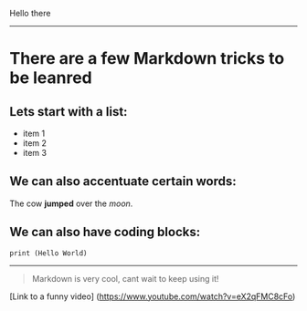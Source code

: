 Hello there
***
# There are a few Markdown tricks to be leanred
## Lets start with a list:
* item 1
* item 2
* item 3

## We can also accentuate certain words:
The cow **jumped** over the *moon*.

## We can also have coding blocks:
`print (Hello World)`
***
> Markdown is very cool, cant wait to keep using it!

[Link to a funny video] (https://www.youtube.com/watch?v=eX2qFMC8cFo)
